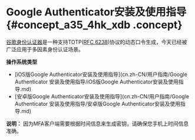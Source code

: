 # Google Authenticator安装及使用指导 {#concept_a35_4hk_xdb .concept}

[谷歌身份认证器](https://support.google.com/accounts/answer/1066447?spm=a2c4g.11186623.2.4.20ZK8W&hl=zh-Hans)是一种支持TOTP\([RFC 6238](https://tools.ietf.org/html/rfc6238)\)协议的动态口令生成，今天已经被广泛应用于多因素身份认证场景。

**操作系统类型**

-   [iOS版Google Authenticator安装及使用指导](cn.zh-CN/用户指南/Google Authenticator 安装及使用指导/iOS版Google Authenticator安装及使用指导.md)
-   [安卓版Google Authenticator安装及使用指导](cn.zh-CN/用户指南/Google Authenticator 安装及使用指导/安卓版Google Authenticator安装及使用指导.md)

**说明：** 因为MFA客户端需要根据时间信息来生成密钥，请确保您手机上时间信息准确。

